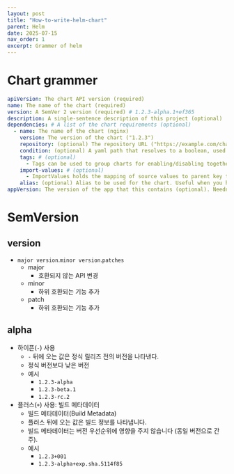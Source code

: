 ```yaml
---
layout: post
title: "How-to-write-helm-chart"
parent: Helm
date: 2025-07-15
nav_order: 1
excerpt: Grammer of helm
---
```


# Chart grammer

```yaml
apiVersion: The chart API version (required)
name: The name of the chart (required)
version: A SemVer 2 version (required) # 1.2.3-alpha.1+ef365
description: A single-sentence description of this project (optional)
dependencies: # A list of the chart requirements (optional)
  - name: The name of the chart (nginx)
    version: The version of the chart ("1.2.3")
    repository: (optional) The repository URL ("https://example.com/charts") or alias ("@repo-name")
    condition: (optional) A yaml path that resolves to a boolean, used for enabling/disabling charts (e.g. subchart1.enabled )
    tags: # (optional)
      - Tags can be used to group charts for enabling/disabling together
    import-values: # (optional)
      - ImportValues holds the mapping of source values to parent key to be imported. Each item can be a string or pair of child/parent sublist items.
    alias: (optional) Alias to be used for the chart. Useful when you have to add the same chart multiple times
appVersion: The version of the app that this contains (optional). Needn't be SemVer. Quotes recommended. # "8.2.1"
```

# SemVersion

## version

- `major version`.`minor version`.`patches`
  - major
    - 호환되지 않는 API 변경
  - minor
    - 하위 호환되는 기능 추가
  - patch
    - 하위 호환되는 기능 추가

## alpha

- 하이픈(`-`) 사용
  - `-` 뒤에 오는 값은 정식 릴리즈 전의 버전을 나타낸다.
  - 정식 버전보다 낮은 버전
  - 예시
    - `1.2.3-alpha`
    - `1.2.3-beta.1`
    - `1.2.3-rc.2`
- 플러스(`+`) 사용: 빌드 메타데이터
  - 빌드 메타데이터(Build Metadata)
  - 플러스 뒤에 오는 값은 빌드 정보를 나타냅니다.
  - 빌드 메타데이터는 버전 우선순위에 영향을 주지 않습니다 (동일 버전으로 간주).
  - 예시
    - `1.2.3+001`
    - `1.2.3-alpha+exp.sha.5114f85`
